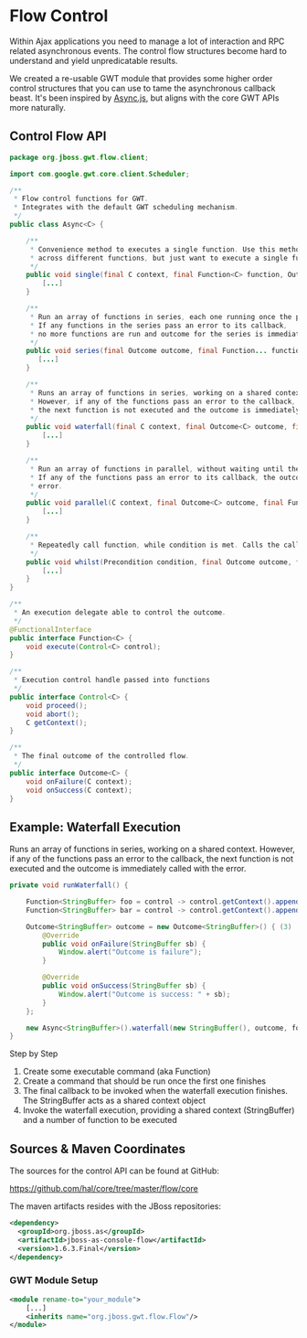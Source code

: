 # Flow Control

Within Ajax applications you need to manage a lot of interaction and RPC related asynchronous events. The control flow structures become hard to understand and yield unpredicatable results.
 
We created a re-usable GWT module that provides some higher order control structures that you can use to tame the asynchronous callback beast. It's been inspired by [Async.js](https://github.com/caolan/async), but aligns with the core GWT APIs more naturally. 

## Control Flow API

```java
package org.jboss.gwt.flow.client;

import com.google.gwt.core.client.Scheduler;

/**
 * Flow control functions for GWT.
 * Integrates with the default GWT scheduling mechanism.
 */
public class Async<C> {

    /**
     * Convenience method to executes a single function. Use this method if you have implemented your business logic
     * across different functions, but just want to execute a single function.
     */
    public void single(final C context, final Function<C> function, Outcome<C> outcome) {
        [...]
    }

    /**
     * Run an array of functions in series, each one running once the previous function has completed.
     * If any functions in the series pass an error to its callback,
     * no more functions are run and outcome for the series is immediately called with the value of the error.
     */
    public void series(final Outcome outcome, final Function... functions) {
       [...]
    }

    /**
     * Runs an array of functions in series, working on a shared context.
     * However, if any of the functions pass an error to the callback,
     * the next function is not executed and the outcome is immediately called with the error.
     */
    public void waterfall(final C context, final Outcome<C> outcome, final Function<C>... functions) {
        [...]
    }

    /**
     * Run an array of functions in parallel, without waiting until the previous function has completed.
     * If any of the functions pass an error to its callback, the outcome is immediately called with the value of the
     * error.
     */
    public void parallel(C context, final Outcome<C> outcome, final Function<C>... functions) {
        [...]
    }

    /**
     * Repeatedly call function, while condition is met. Calls the callback when stopped, or an error occurs.
     */
    public void whilst(Precondition condition, final Outcome outcome, final Function function) {
        [...]
    }
}

/**
 * An execution delegate able to control the outcome.
 */
@FunctionalInterface
public interface Function<C> {
    void execute(Control<C> control);
}

/**
 * Execution control handle passed into functions
 */
public interface Control<C> {
    void proceed();
    void abort();
    C getContext();
}

/**
 * The final outcome of the controlled flow.
 */
public interface Outcome<C> {
    void onFailure(C context);
    void onSuccess(C context);
}
```

## Example: Waterfall Execution

Runs an array of functions in series, working on a shared context. However, if any of the functions pass an error to the callback, the next function is not executed and the outcome is immediately called with the error.

```java
private void runWaterfall() {

    Function<StringBuffer> foo = control -> control.getContext().append("I'm function foo\n"); (1)
    Function<StringBuffer> bar = control -> control.getContext().append("I'm function bar\n"); (2)

    Outcome<StringBuffer> outcome = new Outcome<StringBuffer>() { (3)
        @Override
        public void onFailure(StringBuffer sb) {
            Window.alert("Outcome is failure");
        }

        @Override
        public void onSuccess(StringBuffer sb) {
            Window.alert("Outcome is success: " + sb);
        }
    };

    new Async<StringBuffer>().waterfall(new StringBuffer(), outcome, foo, bar); (4)
}
```

Step by Step

1. Create some executable command (aka Function)
1. Create a command that should be run once the first one finishes
1. The final callback to be invoked when the waterfall execution finishes. The StringBuffer acts as a shared context object 
1. Invoke the waterfall execution, providing a shared context (StringBuffer) and a number of function to be executed

## Sources &#038; Maven Coordinates

The sources for the control API can be found at GitHub:

<https://github.com/hal/core/tree/master/flow/core>

The maven artifacts resides with the JBoss repositories:

```xml
<dependency>
  <groupId>org.jboss.as</groupId>
  <artifactId>jboss-as-console-flow</artifactId>
  <version>1.6.3.Final</version>
</dependency>
```

### GWT Module Setup

```xml
<module rename-to="your_module">
    [...]
    <inherits name="org.jboss.gwt.flow.Flow"/>
</module>
```
